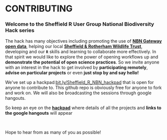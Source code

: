 # CONTRIBUTING

### Welcome to the Sheffield R User Group **National Biodiversity Hack series**

The hack has many objectives including promoting the use of [**NBN Gateway open data**](https://data.nbn.org.uk/), helping our local [**Sheffield & Rotherham Wildlife Trust**](http://www.wildsheffield.com/), developing and our **`R`** skills and learning to collaborate more effectively.
In that spirit we would like to explore the power of opening workflows up and **demonstrate the potential of open science practices**. So we invite anyone with an interest in the hack to get involved by **participating remotely**, **advise on particular projects** or even **just stop by and say hello!**

We've set up a hackpad:[bit.ly/Sheffield_R_NBN_hackpad](bit.ly/Sheffield_R_NBN_hackpad) that is open for anyone to contribute to. This github repo is obviously free for anyone to fork and work on.
We will also be broadcasting the sessions through google hangouts.

So keep an eye on the [**hackpad**](bit.ly/Sheffield_R_NBN_hackpad) where details of all the projects and **links to the google hangouts** will appear

<br>

Hope to hear from as many of you as possible!

